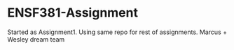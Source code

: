 # ENSF381-Assignment
Started as Assignment1.
Using same repo for rest of assignments.
Marcus + Wesley dream team

